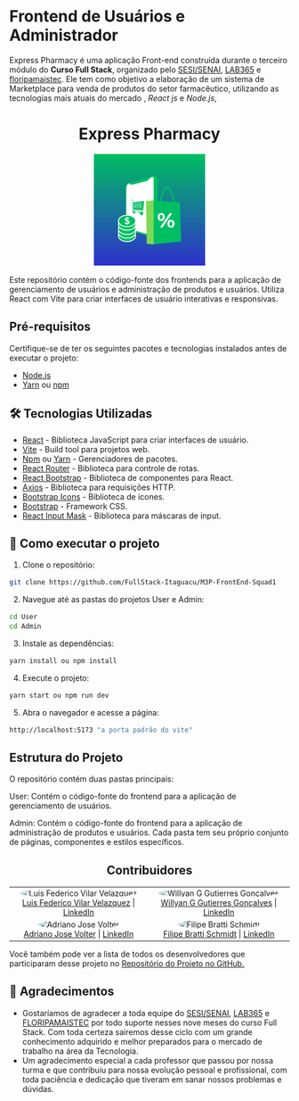 # Frontend de Usuários e Administrador

Express Pharmacy é uma aplicação Front-end construída durante o terceiro módulo do **Curso Full Stack**, organizado pelo [SESI/SENAI](https://cursos.sesisenai.org.br/ "Site do SESI/SENAI"), [LAB365](https://lab365.tech/ "Site do LAB365") e [floripamaistec](https://floripamaistec.pmf.sc.gov.br/ "Site do floripamaistec"). Ele tem como objetivo a elaboração de um sistema de Marketplace para venda de produtos do setor farmacêutico, utilizando as tecnologias mais atuais do mercado , *React js* e *Node.js*,

<h1 align="center">Express Pharmacy </h1>

<p align="center">
  <img src="Admin/public/logo1.png" alt="Logo" width="200" height="200">
</p>

Este repositório contém o código-fonte dos frontends para a aplicação de gerenciamento de usuários e administração de produtos e usuários. Utiliza React com Vite para criar interfaces de usuário interativas e responsivas.

## Pré-requisitos

Certifique-se de ter os seguintes pacotes e tecnologias instalados antes de executar o projeto:

- [Node.js](https://nodejs.org/en/ "Site do Node.js")
- [Yarn](https://yarnpkg.com/ "Site do Yarn") ou [npm](https://www.npmjs.com/ "Site do npm")

## 🛠️ Tecnologias Utilizadas

- [React](https://pt-br.reactjs.org/ "Site do React") - Biblioteca JavaScript para criar interfaces de usuário.
- [Vite](https://vitejs.dev/ "Site do Vite") - Build tool para projetos web.
- [Npm](https://www.npmjs.com/ "Site do Npm") ou [Yarn](https://yarnpkg.com/ "Site do Yarn") - Gerenciadores de pacotes.
- [React Router](https://reactrouter.com/ "Site do React Router") - Biblioteca para controle de rotas.
- [React Bootstrap](https://react-bootstrap.github.io/ "Site do React Bootstrap") - Biblioteca de componentes para React.
- [Axios](https://axios-http.com/ "Site do Axios") - Biblioteca para requisições HTTP.
- [Bootstrap Icons](https://icons.getbootstrap.com/ "Site do Bootstrap Icons") - Biblioteca de ícones.
- [Bootstrap](https://getbootstrap.com/ "Site do Bootstrap") - Framework CSS.
- [React Input Mask]( https://www.npmjs.com/package/react-input-mask "Site do React Input Mask") - Biblioteca para máscaras de input.

## 🔧 Como executar o projeto

1. Clone o repositório:

```bash
git clone https://github.com/FullStack-Itaguacu/M3P-FrontEnd-Squad1

```
2. Navegue até as pastas do projetos User e Admin:

```bash
cd User
cd Admin
```
3. Instale as dependências:

```bash
yarn install ou npm install
```
4. Execute o projeto:

```bash
yarn start ou npm run dev
```
5. Abra o navegador e acesse a página:

```bash
http://localhost:5173 "a porta padrão do vite"
```





## Estrutura do Projeto
O repositório contém duas pastas principais:

User: Contém o código-fonte do frontend para a aplicação de gerenciamento de usuários.

Admin: Contém o código-fonte do frontend para a aplicação de administração de produtos e usuários.
Cada pasta tem seu próprio conjunto de páginas, componentes e estilos específicos.

<div align="center">
<h2> Contribuidores </h2>
</div>

<table align="center">
<tr>
<td align="center">
<img src="https://avatars.githubusercontent.com/Luis-Vilar" width="100" style="border-radius: 50%;" alt="Luis Federico Vilar Velazquez"><br>
<a href="https://github.com/Luis-Vilar">Luis Federico Vilar Velazquez</a> | <a href="https://www.linkedin.com/in/luis-vilar/">LinkedIn</a>
</td>
<td align="center">
<img src="https://avatars.githubusercontent.com/wgeovanni" width="100" style="border-radius: 50%;" alt="Willyan G Gutierres Gonçalves"><br>
<a href="https://github.com/wgeovanni">Willyan G Gutierres Gonçalves</a> | <a href="https://www.linkedin.com/in/willyan-geovanni/">LinkedIn</a>
</td>
</tr>
<tr>
<td align="center">
<img src="https://avatars.githubusercontent.com/AdrianoVolter" width="100" style="border-radius: 50%;" alt="Adriano Jose Volter"><br>
<a href="https://github.com/AdrianoVolter">Adriano Jose Volter</a> | <a href="https://www.linkedin.com/in/adrianovolter/">LinkedIn</a>
</td>
<td align="center">
<img src="https://avatars.githubusercontent.com/filipebratti" width="100" style="border-radius: 50%;" alt="Filipe Bratti Schmidt"><br>
<a href="https://github.com/filipebratti">Filipe Bratti Schmidt</a> | <a href="https://www.linkedin.com/in/filipe-bratti-schmidt-408a925b/">LinkedIn</a>
</td>
</tr>
</table>



Você também pode ver a lista de todos os desenvolvedores que participaram desse projeto no [Repositório do Projeto no GitHub.](https://github.com/FullStack-Itaguacu/M3P-BackEnd-Squad1)

## 🎁 Agradecimentos

- Gostaríamos de agradecer a toda equipe do [SESI/SENAI](https://cursos.sesisenai.org.br/ "Site do SESI/SENAI"), [LAB365](https://lab365.tech/ "Site do LAB365") e [FLORIPAMAISTEC](https://floripamaistec.pmf.sc.gov.br/ "Site do floripamaistec") por todo suporte nesses nove meses do curso Full Stack. Com toda certeza sairemos desse ciclo com um grande conhecimento adquirido e melhor preparados para o mercado de trabalho na área da Tecnologia.
- Um agradecimento especial a cada professor que passou por nossa turma e que contribuiu para nossa evolução pessoal e profissional, com toda paciência e dedicação que tiveram em sanar nossos problemas e dúvidas.
